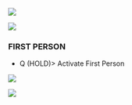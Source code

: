 ![](https://s12.gifyu.com/images/SukyP.png)


![](https://s11.gifyu.com/images/SugDm.png)


### FIRST PERSON

- Q (HOLD)>  Activate First Person


![](https://s11.gifyu.com/images/SugDm.png)







![](https://s11.gifyu.com/images/SugDm.png)

